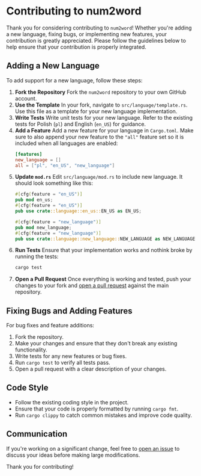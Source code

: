 # Contributing to num2word

Thank you for considering contributing to `num2word`! Whether you're adding a new language, fixing bugs, or implementing new features, your contribution is greatly appreciated. Please follow the guidelines below to help ensure that your contribution is properly integrated.

## Adding a New Language

To add support for a new language, follow these steps:

1. **Fork the Repository**
    Fork the `num2word` repository to your own GitHub account.
2. **Use the Template**
    In your fork, navigate to `src/language/template.rs`. Use this file as a template for your new language implementation.
3. **Write Tests**
    Write unit tests for your new language. Refer to the existing tests for Polish (`pl`) and English (`en_US`) for guidance.
4. **Add a Feature**
    Add a new feature for your language in `Cargo.toml`. Make sure to also append your new feature to the `"all"` feature set so it is included when all languages are enabled:
    ```toml
    [features]
    new_language = []
    all = ["pl", "en_US", "new_language"]
    ```
5. **Update `mod.rs`**
    Edit `src/language/mod.rs` to include new language. It should look something like this:
    ```rust
    #[cfg(feature = "en_US")]
    pub mod en_us;
    #[cfg(feature = "en_US")]
    pub use crate::language::en_us::EN_US as EN_US;
    
    #[cfg(feature = "new_language")]
    pub mod new_language;
    #[cfg(feature = "new_language")]
    pub use crate::language::new_language::NEW_LANGUAGE as NEW_LANGUAGE;
    ```
6. **Run Tests**
    Ensure that your implementation works and nothink broke by running the tests:
    ```bash
    cargo test
    ```
7. **Open a Pull Request**
    Once everything is working and tested, push your changes to your fork and [open a pull request](https://docs.github.com/en/pull-requests/collaborating-with-pull-requests/proposing-changes-to-your-work-with-pull-requests/creating-a-pull-request) against the main repository.

## Fixing Bugs and Adding Features

For bug fixes and feature additions:

1. Fork the repository.
2. Make your changes and ensure that they don't break any existing functionality.
3. Write tests for any new features or bug fixes.
4. Run `cargo test` to verify all tests pass.
5. Open a pull request with a clear description of your changes.

## Code Style

- Follow the existing coding style in the project.
- Ensure that your code is properly formatted by running `cargo fmt`.
- Run `cargo clippy` to catch common mistakes and improve code quality.

## Communication

If you're working on a significant change, feel free to [open an issue](https://github.com/Nyjako/num2word/issues) to discuss your ideas before making large modifications.

Thank you for contributing!